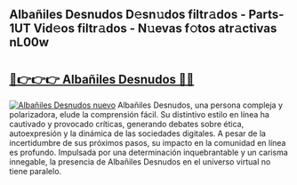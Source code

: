 ## Albañiles Desnudos D𝚎sn𝚞dos filtr𝚊dos - Parts-1UT Vid𝚎os filtr𝚊dos - N𝚞evas f𝚘tos atr𝚊ctivas nL00w

# <h2><a href="http://mbc6e1d.tromn.icu/?c=Alba%c3%b1iles+Desnudos">🔗👉👉👉 Albañiles Desnudos 🔗🔗</a></h2>

[![Albañiles Desnudos nuevo](https://i.imgur.com/pEAQMta.gif)](http://mbc6e1d.tromn.icu/?c=Alba%c3%b1iles+Desnudos)
Albañiles Desnudos, una persona compleja y polarizadora, elude la comprensión fácil. Su distintivo estilo en línea ha cautivado y provocado críticas, generando debates sobre ética, autoexpresión y la dinámica de las sociedades digitales. A pesar de la incertidumbre de sus próximos pasos, su impacto en la comunidad en línea es profundo. Impulsada por una determinación inquebrantable y un carisma innegable, la presencia de Albañiles Desnudos en el universo virtual no tiene paralelo.

